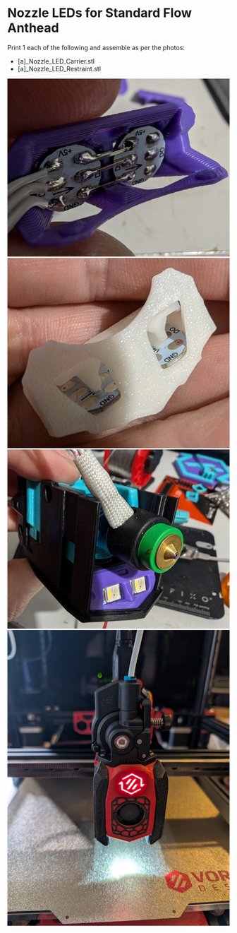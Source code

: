 # Nozzle LEDs for Standard Flow Anthead

Print 1 each of the following and assemble as per the photos:
- [a]_Nozzle_LED_Carrier.stl
- [a]_Nozzle_LED_Restraint.stl



![](images/1.jpg)
![](images/2.jpg)
![](images/3.jpg)
![](images/4.jpg)